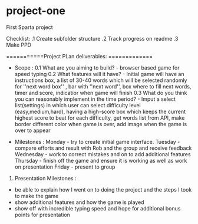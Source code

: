# project-one
First Sparta project

Checklist: 
.1 Create subfolder structure
.2 Track progress on readme
.3 Make PPD


 ===========Project PLan deliverables: =============
 - Scope :
 0.1 What are you aiming to build?  - browser based game for speed typing 
 0.2 What features will it have? - Initial game will have an instructions box, a list of 30-40 words which will be selected randomly for ''next word box'' , bar with ''next word'', box where to fill next words, timer and score, indicatior when game will finish
 0.3 What do you think you can reasonably implement in the time period? - Imput a select list(settings) in which user can select difficulty level (easy,medium,hard), having a high-score box which keeps the current highest score to beat for each difficulty, get words list from API, make border different color when game is over, add image when the game is over to appear 
 
 - Milestones : 
 Monday - try to create initial game interface. 
 Tuesday - compare efforts and result with Rob and the group and receive feedback
 Wednesday - work to correct mistakes and on to add additional features
 Thursday - finish off the game and ensure it is working as well as work on presentation 
 Friday - present to group 
 
 1. Presentation Milestones : 
  - be able to explain how I went on to doing the project and the steps I took to make the game 
  - show additional features and how the game is played 
  - show off with incredible typing speed and hope for additional bonus points for presentation
  
 
